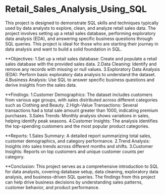 # Retail_Sales_Analysis_Using_SQL

This project is designed to demonstrate SQL skills and techniques typically used by data analysts to explore, clean, and analyze retail sales data. The project involves setting up a retail sales database, performing exploratory data analysis (EDA), and answering specific business questions through SQL queries. This project is ideal for those who are starting their journey in data analysis and want to build a solid foundation in SQL.

**Objectives:
1.Set up a retail sales database: Create and populate a retail sales database with the provided sales data.
2.Data Cleaning: Identify and remove any records with missing or null values.
3.Exploratory Data Analysis (EDA): Perform basic exploratory data analysis to understand the dataset.
4.Business Analysis: Use SQL to answer specific business questions and derive insights from the sales data.

**Findings:
1.Customer Demographics: The dataset includes customers from various age groups, with sales distributed across different categories such as Clothing and Beauty.
2.High-Value Transactions: Several transactions had a total sale amount greater than 1000, indicating premium purchases.
3.Sales Trends: Monthly analysis shows variations in sales, helping identify peak seasons.
4.Customer Insights: The analysis identifies the top-spending customers and the most popular product categories.

**Reports:
1.Sales Summary: A detailed report summarizing total sales, customer demographics, and category performance.
2.Trend Analysis: Insights into sales trends across different months and shifts.
3.Customer Insights: Reports on top customers and unique customer counts per category.

**Conclusion:
This project serves as a comprehensive introduction to SQL for data analysts, covering database setup, data cleaning, exploratory data analysis, and business-driven SQL queries. The findings from this project can help drive business decisions by understanding sales patterns, customer behavior, and product performance.
